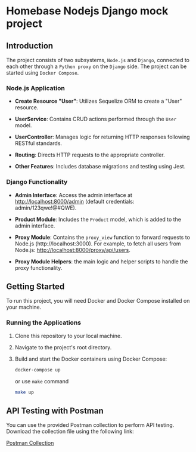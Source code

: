 # Homebase Nodejs Django mock project

## Introduction

The project consists of two subsystems, `Node.js` and `Django`, connected to each other through a `Python proxy` on the `Django` side. The project can be started using `Docker Compose`.

### Node.js Application

- **Create Resource "User"**: Utilizes Sequelize ORM to create a "User" resource.
  
- **UserService**: Contains CRUD actions performed through the `User` model.
  
- **UserController**: Manages logic for returning HTTP responses following RESTful standards.
  
- **Routing**: Directs HTTP requests to the appropriate controller.
  
- **Other Features**: Includes database migrations and testing using Jest.

### Django Functionality

- **Admin Interface**: Access the admin interface at [http://localhost:8000/admin](http://localhost:8000/admin) (default credentials: admin/123qwe!@#QWE).
  
- **Product Module**: Includes the `Product` model, which is added to the admin interface.
  
- **Proxy Module**: Contains the `proxy_view` function to forward requests to Node.js (http://localhost:3000). For example, to fetch all users from Node.js: [http://localhost:8000/proxy/api/users](http://localhost:8000/proxy/api/users).
  
- **Proxy Module Helpers**: the main logic and helper scripts to handle the proxy functionality.

## Getting Started

To run this project, you will need Docker and Docker Compose installed on your machine.

### Running the Applications

1. Clone this repository to your local machine.

2. Navigate to the project's root directory.

3. Build and start the Docker containers using Docker Compose:

   ```bash
   docker-compose up
   ```
   or use `make` command
   ```bash
   make up
   ```
## API Testing with Postman

You can use the provided Postman collection to perform API testing. Download the collection file using the following link:

[Postman Collection](./api.postman_collection.json)